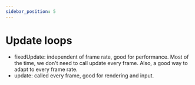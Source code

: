 ```yaml
---
sidebar_position: 5
---
```


# Update loops

- fixedUpdate: independent of frame rate, good for performance. Most of the time, we don't need to call update every frame. Also, a good way to adapt to every frame rate.
- update: called every frame, good for rendering and input.
